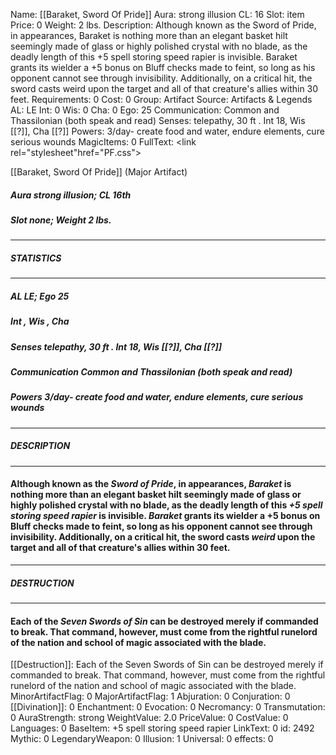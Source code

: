 Name: [[Baraket, Sword Of Pride]]
Aura: strong illusion
CL: 16
Slot: item
Price: 0
Weight: 2 lbs.
Description: Although known as the Sword of Pride, in appearances, Baraket is nothing more than an elegant basket hilt seemingly made of glass or highly polished crystal with no blade, as the deadly length of this +5 spell storing speed rapier is invisible. Baraket grants its wielder a +5 bonus on Bluff checks made to feint, so long as his opponent cannot see through invisibility. Additionally, on a critical hit, the sword casts weird upon the target and all of that creature's allies within 30 feet.
Requirements: 0
Cost: 0
Group: Artifact
Source: Artifacts & Legends
AL: LE
Int: 0
Wis: 0
Cha: 0
Ego: 25
Communication: Common and Thassilonian (both speak and read)
Senses: telepathy, 30 ft . Int 18, Wis [[?]], Cha [[?]]
Powers: 3/day- create food and water, endure elements, cure serious wounds
MagicItems: 0
FullText: <link rel="stylesheet"href="PF.css"><div class="heading"><p class="alignleft">[[Baraket, Sword Of Pride]] (Major Artifact)</p><div style="clear: both;"></div></div><div><h5><b>Aura </b>strong illusion; <b>CL </b>16th</h5><h5><b>Slot </b>none; <b>Weight </b>2 lbs.</h5></div><hr/><div><h5><b>STATISTICS</b></h5></div><hr/><div><h5><b>AL </b>LE; <b>Ego </b>25</h5><h5><b>Int </b>, <b>Wis </b>, <b>Cha </b></h5><h5><b>Senses </b>telepathy, 30 ft . Int 18, Wis [[?]], Cha [[?]]</h5><h5><b>Communication </b>Common and Thassilonian (both speak and read)</h5><h5><b>Powers </b>3/day- create food and water, endure elements, cure serious wounds</h5></div><hr/><div><h5><b>DESCRIPTION</b></h5></div><hr/><div><h4><p>Although known as the <i>Sword of Pride</i>, in appearances, <i>Baraket</i> is nothing more than an elegant basket hilt seemingly made of glass or highly polished crystal with no blade, as the deadly length of this <i>+5 spell storing speed rapier</i> is invisible. <i>Baraket</i> grants its wielder a +5 bonus on Bluff checks made to feint, so long as his opponent cannot see through invisibility. Additionally, on a critical hit, the sword casts <i>weird</i> upon the target and all of that creature's allies within 30 feet.</p></h4></div><hr/><div><h5><b>DESTRUCTION</b></h5></div><hr/><div><h4><p>Each of the <i>Seven Swords of Sin</i> can be destroyed merely if commanded to break. That command, however, must come from the rightful runelord of the nation and school of magic associated with the blade.</p></h4></div>
[[Destruction]]: Each of the Seven Swords of Sin can be destroyed merely if commanded to break. That command, however, must come from the rightful runelord of the nation and school of magic associated with the blade.
MinorArtifactFlag: 0
MajorArtifactFlag: 1
Abjuration: 0
Conjuration: 0
[[Divination]]: 0
Enchantment: 0
Evocation: 0
Necromancy: 0
Transmutation: 0
AuraStrength: strong
WeightValue: 2.0
PriceValue: 0
CostValue: 0
Languages: 0
BaseItem: +5 spell storing speed rapier
LinkText: 0
id: 2492
Mythic: 0
LegendaryWeapon: 0
Illusion: 1
Universal: 0
effects: 0
